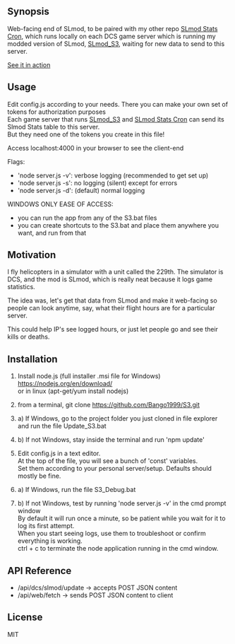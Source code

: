 ## Synopsis

Web-facing end of SLmod, to be paired with my other repo [SLmod Stats Cron](https://github.com/Bango1999/SLSC), which runs locally on each DCS game server which is running my modded version of SLmod, [SLmod_S3](https://github.com/Bango1999/SLmod_S3), waiting for new data to send to this server.

[See it in action](http://stats.229ahb.com:4000/)

## Usage

Edit config.js according to your needs. There you can make your own set of tokens for authorization purposes<br/>
Each game server that runs [SLmod_S3](https://github.com/Bango1999/SLmod_S3) and [SLmod Stats Cron](https://github.com/Bango1999/SLSC) can send its Slmod Stats table to this server.<br/>
But they need one of the tokens you create in this file!

Access localhost:4000 in your browser to see the client-end

Flags:
- 'node server.js -v': verbose logging (recommended to get set up)
- 'node server.js -s': no logging (silent) except for errors
- 'node server.js -d': (default) normal logging

WINDOWS ONLY EASE OF ACCESS:
- you can run the app from any of the S3.bat files
- you can create shortcuts to the S3.bat and place them anywhere you want, and run from that

## Motivation

I fly helicopters in a simulator with a unit called the 229th. The simulator is DCS, and the mod is SLmod, which is really neat because it logs game statistics.

The idea was, let's get that data from SLmod and make it web-facing so people can look anytime, say, what their flight hours are for a particular server.

This could help IP's see logged hours, or just let people go and see their kills or deaths.

## Installation

1) Install node.js (full installer .msi file for Windows)<br />
   https://nodejs.org/en/download/<br/>
   or in linux (apt-get/yum install nodejs)

2) from a terminal, git clone https://github.com/Bango1999/S3.git

3) a) If Windows, go to the project folder you just cloned in file explorer and run the file Update_S3.bat<br/>
3) b) If not Windows, stay inside the terminal and run 'npm update'

4) Edit config.js in a text editor.<br />
   At the top of the file, you will see a bunch of 'const' variables.<br />
   Set them according to your personal server/setup. Defaults should mostly be fine.

5) a) If Windows, run the file S3_Debug.bat<br />
5) b) If not Windows, test by running 'node server.js -v' in the cmd prompt window<br />
    By default it will run once a minute, so be patient while you wait for it to log its first attempt.<br />
    When you start seeing logs, use them to troubleshoot or confirm everything is working.<br/>
    ctrl + c to terminate the node application running in the cmd window.


## API Reference

- /api/dcs/slmod/update -> accepts POST JSON content
- /api/web/fetch -> sends POST JSON content to client

## License

MIT
